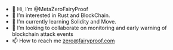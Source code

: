 - 👋 Hi, I’m @MetaZeroFairyProof
- 👀 I’m interested in Rust and BlockChain.
- 🌱 I’m currently learning Solidity and Move.
- 💞️ I’m looking to collaborate on monitoring and early warning of blockchain attack events
- 📫 How to reach me zero@fairyproof.com

<!---
MetaZeroFairyProof/MetaZeroFairyProof is a ✨ special ✨ repository because its `README.md` (this file) appears on your GitHub profile.
You can click the Preview link to take a look at your changes.
--->
